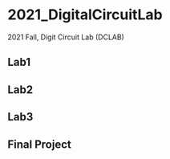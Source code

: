 # 2021_DigitalCircuitLab
2021 Fall, Digit Circuit Lab (DCLAB)

## Lab1

## Lab2

## Lab3

## Final Project
